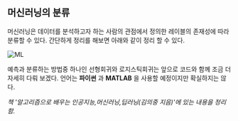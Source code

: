 ## 머신러닝의 분류

머신러닝은 데이터를 분석하고자 하는 사람의 관점에서 정의한 레이블의 존재성에 따라 분류할 수 있다. 간단하게 정리를 해보면 아래와 같이 정리 할 수 있다.

![ML](https://images2.imgbox.com/3d/9a/QLfUNKdl_o.png)

예측과 분류하는 방법중 하나인 선형회귀와 로지스틱회귀는 앞으로 코드와 함께 조금 더 자세히 다뤄 보겠다. 언어는 __파이썬__ 과 __MATLAB__ 을 사용할 예정이지만 확실하지는 않다.

_책 '알고리즘으로 배우는 인공지능,머신러닝,딥러닝(김의중 지음)'에 있는 내용을 정리함._
